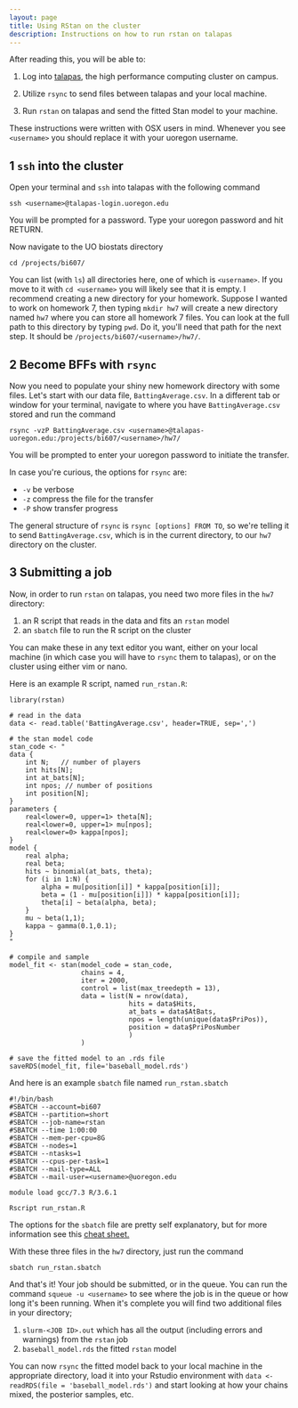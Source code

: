 ```yaml
---
layout: page
title: Using RStan on the cluster
description: Instructions on how to run rstan on talapas
---
```


After reading this, you will be able to:

1. Log into [talapas](https://hpcf.uoregon.edu/content/talapas),
the high performance computing cluster on campus.

2. Utilize `rsync` to send files between talapas and your local machine.

3. Run `rstan` on talapas and send the fitted Stan model to your machine.

These instructions were written with OSX users in mind.
Whenever you see `<username>` you should replace it with 
your uoregon username.

## 1 `ssh` into the cluster
Open your terminal and `ssh` into talapas with the following command
```
ssh <username>@talapas-login.uoregon.edu
```
You will be prompted for a password. Type your uoregon password and hit RETURN.

Now navigate to the UO biostats directory
``` 
cd /projects/bi607/
```
You can list (with `ls`) all directories here, one of which is `<username>`.
If you move to it with `cd <username>` you will likely see that it is empty.
I recommend creating a new directory for your homework.
Suppose I wanted to work on homework 7, then typing `mkdir hw7`
will create a new directory named `hw7` where you can store all homework 7 files.
You can look at the full path to this directory by typing `pwd`.
Do it, you'll need that path for the next step.
It should be `/projects/bi607/<username>/hw7/`.

## 2 Become BFFs with `rsync`
Now you need to populate your shiny new homework directory with some files.
Let's start with our data file, `BattingAverage.csv`. 
In a different tab or window for your terminal, navigate to where
you have `BattingAverage.csv` stored and run the command
```
rsync -vzP BattingAverage.csv <username>@talapas-uoregon.edu:/projects/bi607/<username>/hw7/
```
You will be prompted to enter your uoregon password to initiate the transfer.

In case you're curious, the options for `rsync` are:
- `-v` be verbose
- `-z` compress the file for the transfer
- `-P` show transfer progress

The general structure of `rsync` is `rsync [options] FROM TO`, so we're telling it to 
send `BattingAverage.csv`, which is in the current directory, to our 
`hw7` directory on the cluster.

## 3 Submitting a job
Now, in order to run `rstan` on talapas, you need two more files in the `hw7` directory:
1. an R script that reads in the data and fits an `rstan` model
2. an `sbatch` file to run the R script on the cluster

You can make these in any text editor you want, 
either on your local machine (in which case you will have to `rsync` them to talapas),
or on the cluster using either vim or nano.

Here is an example R script, named `run_rstan.R`:
```
library(rstan)

# read in the data
data <- read.table('BattingAverage.csv', header=TRUE, sep=',')

# the stan model code
stan_code <- "
data {
    int N;   // number of players
    int hits[N];
    int at_bats[N];
    int npos; // number of positions
    int position[N];
}
parameters {
    real<lower=0, upper=1> theta[N];
    real<lower=0, upper=1> mu[npos];
    real<lower=0> kappa[npos];
}
model {
    real alpha;
    real beta;
    hits ~ binomial(at_bats, theta);
    for (i in 1:N) {
        alpha = mu[position[i]] * kappa[position[i]];
        beta = (1 - mu[position[i]]) * kappa[position[i]];
        theta[i] ~ beta(alpha, beta);
    }
    mu ~ beta(1,1);
    kappa ~ gamma(0.1,0.1);
}
"

# compile and sample
model_fit <- stan(model_code = stan_code,
                  chains = 4,
                  iter = 2000,
                  control = list(max_treedepth = 13),
                  data = list(N = nrow(data),
                              hits = data$Hits,
                              at_bats = data$AtBats,
                              npos = length(unique(data$PriPos)),
                              position = data$PriPosNumber
                              )   
                  )   

# save the fitted model to an .rds file
saveRDS(model_fit, file='baseball_model.rds')
```

And here is an example `sbatch` file named `run_rstan.sbatch`
```
#!/bin/bash
#SBATCH --account=bi607
#SBATCH --partition=short
#SBATCH --job-name=rstan
#SBATCH --time 1:00:00
#SBATCH --mem-per-cpu=8G
#SBATCH --nodes=1
#SBATCH --ntasks=1
#SBATCH --cpus-per-task=1
#SBATCH --mail-type=ALL
#SBATCH --mail-user=<username>@uoregon.edu

module load gcc/7.3 R/3.6.1

Rscript run_rstan.R
```
The options for the `sbatch` file are pretty self explanatory,
but for more information see this 
[cheat sheet.](https://slurm.schedmd.com/pdfs/summary.pdf)

With these three files in the `hw7` directory, just run the command 
```
sbatch run_rstan.sbatch
```

And that's it! Your job should be submitted, or in the queue.
You can run the command `squeue -u <username>` to see where
the job is in the queue or how long it's been running.
When it's complete you will find two additional files in your directory;
1. `slurm-<JOB ID>.out` which has all the output (including errors and warnings) from the `rstan` job
2. `baseball_model.rds` the fitted `rstan` model

You can now `rsync` the fitted model back to your local machine in the appropriate directory,
load it into your Rstudio environment with `data <- readRDS(file = 'baseball_model.rds')`
and start looking at how your chains mixed, the posterior samples, etc.

